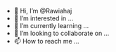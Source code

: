- 👋 Hi, I’m @Rawiahaj
- 👀 I’m interested in ...
- 🌱 I’m currently learning ...
- 💞️ I’m looking to collaborate on ...
- 📫 How to reach me ...

<!---
Rawiahaj/Rawiahaj is a ✨ special ✨ repository because its `README.md` (this file) appears on your GitHub profile.
You can click the Preview link to take a look at your changes.
--->
